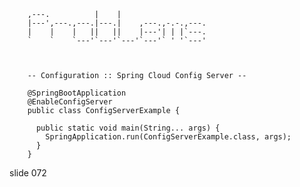         
        ,---.          |    |
        |---',---.,---.|---.|    ,---.,-.-.,---.
        |    |    |   ||   ||    |---'| | |`---.
        `    `    `---'`---'`---'`---'` ' '`---'



        -- Configuration :: Spring Cloud Config Server --

        @SpringBootApplication
        @EnableConfigServer
        public class ConfigServerExample {

          public static void main(String... args) {
            SpringApplication.run(ConfigServerExample.class, args);
          }
        }
















































































slide 072
